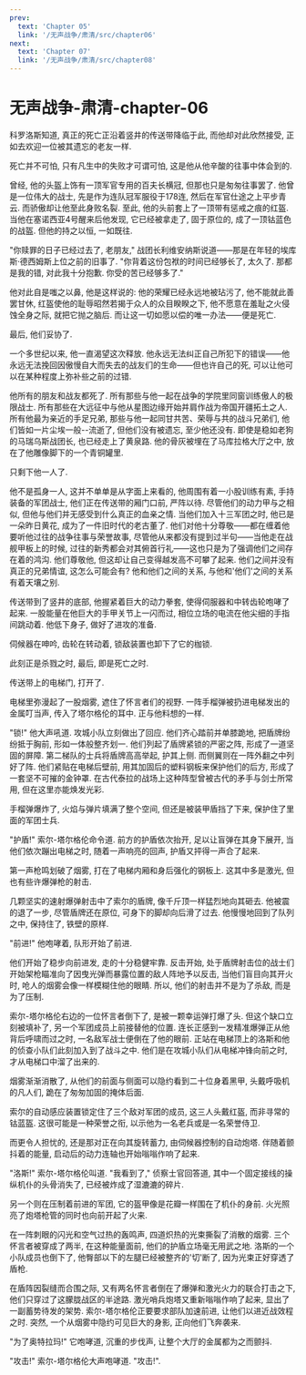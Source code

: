 ```yaml
---
prev:
  text: 'Chapter 05'
  link: '/无声战争/肃清/src/chapter06'
next:
  text: 'Chapter 07'
  link: '/无声战争/肃清/src/chapter08'
---
```


# 无声战争-肃清-chapter-06

科罗洛斯知道, 真正的死亡正沿着竖井的传送带降临于此, 而他却对此欣然接受, 正如去欢迎一位被其遗忘的老友一样.

死亡并不可怕, 只有凡生中的失败才可谓可怕, 这是他从他辛酸的往事中体会到的.

曾经, 他的头盔上饰有一顶军官专用的百夫长横冠, 但那也只是匆匆往事罢了. 他曾是一位伟大的战士, 先是作为连队冠军服役于178连, 然后在军官仕途之上平步青云. 而骄傲却让他至此身败名裂. 至此, 他的头前套上了一顶带有惩戒之痕的红盔. 当他在塞诺西亚4号醒来后他发现, 它已经被拿走了, 固于原位的, 成了一顶钴蓝色的战盔. 但他的持之以恒, 一如既往.

"你赎罪的日子已经过去了, 老朋友," 战团长利维安纳斯说道——那是在年轻的埃库斯·德西姆斯上位之前的旧事了. "你背着这份包袱的时间已经够长了, 太久了. 那都是我的错, 对此我十分抱歉. 你受的苦已经够多了."

他对此自是嗤之以鼻, 他是这样说的: 他的荣耀已经永远地被玷污了, 他不能就此善罢甘休, 红盔使他的耻辱昭然若揭于众人的众目睽睽之下, 他不愿意在羞耻之火侵蚀全身之际, 就把它抛之脑后. 而让这一切如愿以偿的唯一办法——便是死亡.

最后, 他们妥协了.

一个多世纪以来, 他一直渴望这次释放. 他永远无法纠正自己所犯下的错误——他永远无法挽回因傲慢自大而失去的战友们的生命——但也许自己的死, 可以让他可以在某种程度上弥补些之前的过错.

他所有的朋友和战友都死了. 所有那些与他一起在战争的学院里同窗训练傲人的极限战士. 所有那些在大远征中与他从星图边缘开始并肩作战为帝国开疆拓土之人. 所有他最为亲近的手足兄弟, 那些与他一起同甘共苦、荣辱与共的战斗兄弟们, 他们皆如一片尘埃一般--流逝了, 但他们没有被遗忘, 至少他还没有. 即使是稳如老狗的马瑞乌斯战团长, 也已经走上了黄泉路. 他的骨灰被埋在了马库拉格大厅之中, 放在了他雕像脚下的一个青铜罐里.

只剩下他一人了.

他不是孤身一人, 这并不单单是从字面上来看的, 他周围有着一小股训练有素, 手持装备的军团战士, 他们正在传送带的厢门口前, 严阵以待. 尽管他们的动力甲与之相似, 但他与他们并无感受到什么真正的血亲之情. 当他们加入十三军团之时, 他已是一朵昨日黄花, 成为了一件旧时代的老古董了. 他们对他十分尊敬——都在缠着他要听他过往的战争往事与荣誉故事, 尽管他从来都没有提到过半句——当他走在战舰甲板上的时候, 过往的新秀都会对其俯首行礼——这也只是为了强调他们之间存在着的鸿沟. 他们尊敬他, 但这却让自己变得越发高不可攀了起来. 他们之间并没有真正的兄弟情谊, 这怎么可能会有? 他和他们之间的关系, 与他和'他们'之间的关系有着天壤之别.

传送带到了竖井的底部, 他握紧着巨大的动力拳套, 使得伺服器和中转齿轮咆哮了起来. 一股能量在他巨大的手甲关节上一闪而过, 相位立场的电流在他尖细的手指间跳动着. 他低下身子, 做好了进攻的准备.

伺候器在呻吟, 齿轮在转动着, 锁敌装置也卸下了它的枷锁.

此刻正是杀戮之时, 最后, 即是死亡之时.

传送带上的电梯门, 打开了.

电梯里弥漫起了一股烟雾, 遮住了怀言者们的视野. 一阵手榴弹被扔进电梯发出的金属叮当声, 传入了塔尔格伦的耳中. 正与他料想的一样.

"锁!" 他大声吼道. 攻城小队立刻做出了回应. 他们齐心踏前并单膝跪地, 把盾牌纷纷抵于胸前, 形如一体般整齐划一. 他们列起了盾牌紧锁的严密之阵, 形成了一道坚固的屏障. 第二梯队的士兵将盾牌高高举起, 护其上侧. 而侧翼则在一阵外翻之中列好了阵. 他们紧贴在电梯后壁前, 用其加固后的塑料钢板来保护他们的后方, 形成了一套坚不可摧的金钟罩. 在古代泰拉的战场上这种阵型曾被古代的矛手与剑士所常用, 但在这里亦能焕发光彩.

手榴弹爆炸了, 火焰与弹片填满了整个空间, 但还是被装甲盾挡了下来, 保护住了里面的军团士兵.

"护盾!" 索尔-塔尔格伦命令道. 前方的护盾依次抬开, 足以让盲弹在其身下展开, 当他们依次蹦出电梯之时, 随着一声响亮的回声, 护盾又抨得一声合了起来.

第一声枪鸣划破了烟雾, 打在了电梯内厢和身后强化的钢板上. 这其中多是激光, 但也有些许爆弹枪的射击.

几颗坚实的速射爆弹射击中了索尔的盾牌, 像千斤顶一样猛烈地向其砸去. 他被震的退了一步, 尽管盾牌还在原位, 可身下的脚却向后滑了过去. 他慢慢地回到了队列之中, 保持住了, 铁壁的原样.

"前进!" 他咆哮着, 队形开始了前进.

他们开始了稳步向前进发, 走的十分稳健牢靠. 反击开始, 处于盾牌射击位的战士们开始架枪瞄准向了因曳光弹而暴露位置的敌人阵地予以反击, 当他们盲目向其开火时, 呛人的烟雾会像一样模糊住他的眼睛. 所以, 他们的射击并不是为了杀敌, 而是为了压制.

索尔-塔尔格伦右边的一位怀言者倒下了, 是被一颗幸运弹打爆了头. 但这个缺口立刻被填补了, 另一个军团成员上前接替他的位置. 连长正感到一发精准爆弹正从他背后呼啸而过之时, 一名敌军战士便倒在了他的眼前. 正站在电梯顶上的洛斯和他的侦查小队们此刻加入到了战斗之中. 他们是在攻城小队们从电梯冲锋向前之时, 才从电梯口中溜了出来的.

烟雾渐渐消散了, 从他们的前面与侧面可以隐约看到二十位身着黑甲, 头戴呼吸机的凡人们, 跪在了匆匆加固的掩体后面.

索尔的自动感应装置锁定住了三个敌对军团的成员, 这三人头戴红盔, 而非寻常的钴蓝盔. 这很可能是一种荣誉之衔, 以示他为一名老兵或是一名荣誉侍卫.

而更令人担忧的, 还是那对正在向其旋转蓄力, 由伺候器控制的自动炮塔. 伴随着颤抖着的能量, 启动后的动力连轴也开始嗡嗡作响了起来.

"洛斯!" 索尔-塔尔格伦叫道. "我看到了," 侦察士官回答道, 其中一个固定接线的操纵机仆的头骨消失了, 已经被炸成了湿漉漉的碎片.

另一个则在压制着前进的军团, 它的盔甲像是花瓣一样围在了机仆的身前. 火光照亮了炮塔枪管的同时也向前开起了火来.

在一阵刺眼的闪光和空气过热的轰鸣声, 四道炽热的光束撕裂了消散的烟雾. 三个怀言者被穿成了两半, 在这种能量面前, 他们的护盾立场毫无用武之地. 洛斯的一个小队成员也倒下了, 他臀部以下的左腿已经被整齐的'切'断了, 因为光束正好穿透了盾枪.

在盾阵因裂缝而合围之际, 又有两名怀言者倒在了爆弹和激光火力的联合打击之下, 他们只穿过了这朦胧战区的半途路. 激光哨兵炮塔又重新嗡嗡作响了起来, 显出了一副蓄势待发的架势. 索尔-塔尔格伦正要要求部队加速前进, 让他们以进近战效程之时. 突然, 一个从烟雾中隐约可见巨大的身影, 正向他们飞奔袭来.

"为了奥特拉玛!" 它咆哮道, 沉重的步伐声, 让整个大厅的金属都为之而颤抖.

"攻击!" 索尔-塔尔格伦大声咆哮道. "攻击!".
